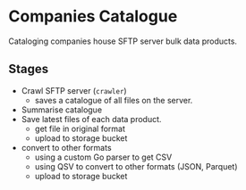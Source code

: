  # Companies Catalogue
 
Cataloging companies house SFTP server bulk data products.

## Stages

- Crawl SFTP server (`crawler`)
  - saves a catalogue of all files on the server.
- Summarise catalogue 
- Save latest files of each data product.
  - get file in original format
  - upload to storage bucket
- convert to other formats
  - using a custom Go parser to get CSV
  - using QSV to convert to other formats (JSON, Parquet)
  - upload to storage bucket